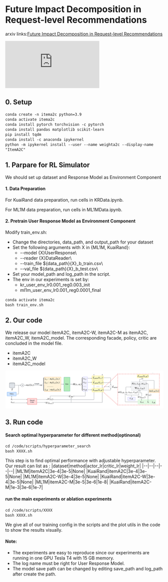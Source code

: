 # Future Impact Decomposition in Request-level Recommendations

arxiv links:[Future Impact Decomposition in Request-level Recommendations](https://arxiv.org/abs/2401.16108)

![image](https://github.com/wangxiaobei565/ItemDecomposition/blob/main/img/user_reco.pdf)


## 0. Setup

```
conda create -n itema2c python=3.9
conda activate itema2c
conda install pytorch torchvision -c pytorch
conda install pandas matplotlib scikit-learn
pip install tqdm
conda install -c anaconda ipykernel
python -m ipykernel install --user --name weighta2c --display-name "ItemA2C"
```

## 1. Parpare for RL Simulator


We should set up dataset and  Response Model as Environment Component
#### 1. Data Preparation

For KuaiRand data preparation, run cells in KRData.ipynb. 

For ML1M data preparation, run cells in ML1MData.ipynb. 

#### 2. Pretrain User Response Model as Environment Component

Modify train_env.sh:
* Change the directories, data_path, and output_path for your dataset
* Set the following arguments with X in {ML1M, KuaiRand}:
  * --model {X}UserResponse\
  * --reader {X}DataReader\
  * --train_file ${data_path}{X}_b_train.csv\
  * --val_file ${data_path}{X}_b_test.csv\
* Set your model_path and log_path in the script.
* The env in our experiments is set by:
  *  kr_user_env_lr0.001_reg0.003_init
  *  ml1m_user_env_lr0.001_reg0.0001_final
 
```
conda activate itema2c
bash train_env.sh
```


## 2. Our code
We release our model itemA2C, itemA2C-W, itemA2C-M as itemA2C, itemA2C_W, itemA2C_model. The corresponding facade, policy, critic are concluded in the model file.
- itemA2C
- itemA2C_W
- itemA2C_model

 ![image](https://github.com/wangxiaobei565/ItemDecomposition/blob/main/img/structure.png)


## 3. Run code
#### Search optimal hyperparameter for different method(optinonal)
```
cd /code/scripts/hyperparameter_search
bash XXXX.sh
```
This step is to find optimal performance with adjustable hyperparameter. Our result can list as :
|dataset|method|actor_lr|critic_lr|weight_lr|
|--|--|--|--|--|
|ML1M|itemA2C|3e-4|3e-5|None|
|KuaiRand|itemA2C|3e-4|3e-5|None|
|ML1M|itemA2C-W|3e-4|3e-5|None|
|KuaiRand|itemA2C-W|3e-4|3e-5|None|
|ML1M|itemA2C-M|3e-5|3e-6|1e-8|
|KuaiRand|itemA2C-M|1e-3|3e-6|1e-7|


#### run the main experiments or ablation experiments
```
cd /code/scripts/XXXX
bash XXXX.sh
```

We give all of our training config in the scripts and the plot utils in the code to show the results visually.
#### Note:
- The experiments are easy to reproduce since our experiments are running in one GPU Tesla T4 with 15 GB memory.
- The log name must be right for User Response Model.
- The model save path can be changed by editing save_path and log_path after create the path.

